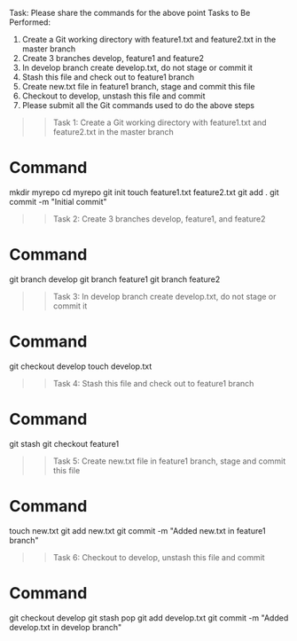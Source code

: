 Task: Please share the commands for the above point
 Tasks to Be Performed: 
1. Create a Git working directory with feature1.txt and feature2.txt in the master branch 
2. Create 3 branches develop, feature1 and feature2 
3. In develop branch create develop.txt, do not stage or commit it 
4. Stash this file and check out to feature1 branch 
5. Create new.txt file in feature1 branch, stage and commit this file 
6. Checkout to develop, unstash this file and commit 
7. Please submit all the Git commands used to do the above steps


>>Task 1: Create a Git working directory with feature1.txt and feature2.txt in the master branch
# Command
mkdir myrepo
cd myrepo
git init
touch feature1.txt feature2.txt
git add .
git commit -m "Initial commit"

>>Task 2: Create 3 branches develop, feature1, and feature2
# Command
git branch develop
git branch feature1
git branch feature2

>>Task 3: In develop branch create develop.txt, do not stage or commit it
# Command
git checkout develop
touch develop.txt

>>Task 4: Stash this file and check out to feature1 branch
# Command
git stash
git checkout feature1

>>Task 5: Create new.txt file in feature1 branch, stage and commit this file
# Command
touch new.txt
git add new.txt
git commit -m "Added new.txt in feature1 branch"

>>Task 6: Checkout to develop, unstash this file and commit
# Command 
git checkout develop
git stash pop
git add develop.txt
git commit -m "Added develop.txt in develop branch"
